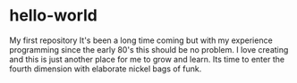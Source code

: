 # hello-world
My first repository
It's been a long time coming but with my experience programming since the early 80's this should be no problem.
I love creating and this is just another place for me to grow and learn. Its time to enter the fourth dimension with elaborate nickel bags of funk.
